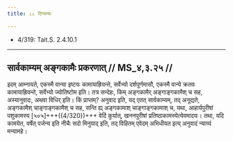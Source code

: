 ```yaml
---
title: ८८ टिप्पण्यः

---
```

- 4/319: Tait.S. 2.4.10.1

____________________________________________


## सार्वकाम्यम् अङ्गकामैः प्रकरणात् // MS_४,३.२५ //

इदम् आम्नायते, एकस्मै वान्या इष्टयः कामायाह्रियन्ते, सर्वेभ्यो दर्शपूर्णमासौ, एकस्मै वान्ये क्रतवः कामायाह्रियन्ते, सर्वेभ्यो ज्योतिष्टोम इति। तत्र सन्देहः, किम् अङ्गकामैर् अङ्गाङ्गकामैश् च सह, अस्यानुवादः, अथवा विधिर् इति। किं प्राप्तम्? अनुवाद इति, यद् एतत् सार्वकाम्यम्, तद् अनूद्यते, अङ्गकामैश् चाङ्गाङ्गकामैश् च सह, सन्ति ह्य् अङ्गकामाश् चाङ्गाङ्गकामाश् च, यथा, आहार्यपुरीषां पशुकामस्य [५०५]+++({4/320})+++ वेदिं कुर्यात्, खननपुरीषां प्रतिष्ठाकामस्येत्येवमादयः। तथा, यदि कामयेत, वर्षेत् पर्जन्य इति नीचैः सदो मिनुयाद् इति, तद् विहितम् एवेदम् अभिधीयत इत्य् अनुवादं न्याय्यं मन्यामहे।